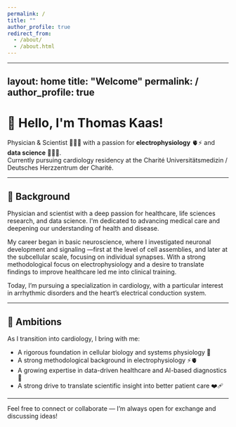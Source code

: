 ```yaml
---
permalink: /
title: ""
author_profile: true
redirect_from: 
  - /about/
  - /about.html
---
```

---
layout: home
title: "Welcome"
permalink: /
author_profile: true
---

# 👋 Hello, I'm Thomas Kaas!

Physician & Scientist 👨🏻‍⚕️ with a passion for **electrophysiology** 🫀⚡️ and **data science** 👨🏻‍💻.  
Currently pursuing cardiology residency at the Charité Universitätsmedizin / Deutsches Herzzentrum der Charité.

---

## 🧠 Background

Physician and scientist with a deep passion for healthcare, life sciences research, and data science. I'm dedicated to advancing medical care and deepening our understanding of health and disease.

My career began in basic neuroscience, where I investigated neuronal development and signaling —first at the level of cell assemblies, and later at the subcellular scale, focusing on individual synapses. With a strong methodological focus on electrophysiology and a desire to translate findings to improve healthcare led me into clinical training.

Today, I’m pursuing a specialization in cardiology, with a particular interest in arrhythmic disorders and the heart’s electrical conduction system.

---

## 🚀 Ambitions

As I transition into cardiology, I bring with me:
- A rigorous foundation in cellular biology and systems physiology 🧬 
- A strong methodological background in electrophysiology ⚡️🫀 
- A growing expertise in data-driven healthcare and AI-based diagnostics 🤖  
- A strong drive to translate scientific insight into better patient care ❤️‍🩹  

---

Feel free to connect or collaborate — I’m always open for exchange and discussing ideas!

